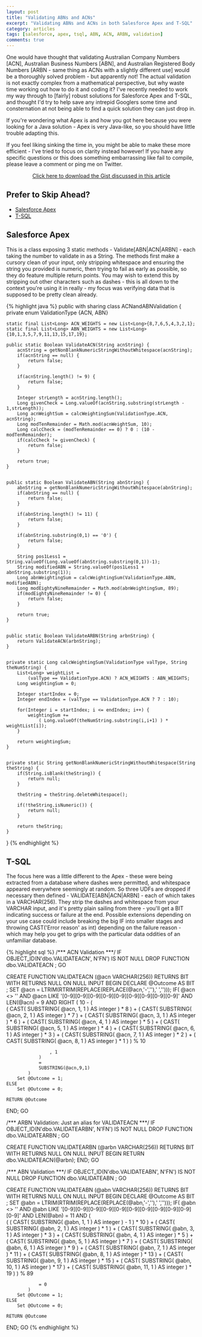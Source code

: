 ```yaml
---
layout: post
title: "Validating ABNs and ACNs"
excerpt: "Validating ABNs and ACNs in both Salesforce Apex and T-SQL"
category: articles
tags: [salesforce, apex, tsql, ABN, ACN, ARBN, validation]
comments: true
---
```


One would have thought that validating Australian Company Numbers [ACN], Australian Business Numbers [ABN], and Australian Registered Body Numbers [ARBN - same thing as ACNs with a slightly different use]
would be a thoroughly solved problem - but apparently not! The actual validation is not exactly complex from a mathematical perspective, but why waste time
working out how to do it and coding it? I've recently needed to work my way through to [fairly] robust solutions for Salesforce Apex and T-SQL,
and thought I'd try to help save any intrepid Googlers some time and consternation at not being able to find a quick solution they can just drop in.

If you're wondering what Apex is and how you got here because you were looking for a Java solution - Apex is very Java-like, so you should have little trouble adapting this.

If you feel liking sinking the time in, you might be able to make these more efficient - I've tried to focus on clarity instead however! If you have any specific questions or this does something embarrassing like fail to compile, please leave a comment or ping me on Twitter.

<a href="https://gist.github.com/Oblongmana/6121504/download" target="_blank" class="btn" style="display:block; text-align:center">
    <i class="icon-github"></i> Click here to download the Gist discussed in this article
</a>


## Prefer to Skip Ahead? ##

- [Salesforce Apex](#salesforce-apex)
- [T-SQL](#t-sql)



## Salesforce Apex ##

This is a class exposing 3 static methods - Validate[ABN&#124;ACN&#124;ARBN] - each taking the number to validate in as a String. The methods first make a cursory clean of your input, only stripping whitespace and ensuring the string you provided is numeric, then trying to fail as early as possible, so they do feature multiple return points. You may wish to extend this by stripping out other characters such as dashes - this is all down to the context you're using it in really - my focus was verifying data that is supposed to be pretty clean already.

{% highlight java %}
public with sharing class ACNandABNValidation {
    private enum ValidationType {ACN, ABN}
    
    static final List<Long> ACN_WEIGHTS = new List<Long>{8,7,6,5,4,3,2,1};
    static final List<Long> ABN_WEIGHTS = new List<Long>{10,1,3,5,7,9,11,13,15,17,19};

    public static Boolean ValidateACN(String acnString) {
        acnString = getNonBlankNumericStringWithoutWhitespace(acnString);
        if(acnString == null) {
            return false;
        }

        if(acnString.length() != 9) {
            return false;
        }

        Integer strLength = acnString.length();
        Long givenCheck = Long.valueOf(acnString.substring(strLength - 1,strLength));
        Long acnWeightSum = calcWeightingSum(ValidationType.ACN, acnString);
        Long modTenRemainder = Math.mod(acnWeightSum, 10);
        Long calcCheck = (modTenRemainder == 0) ? 0 : (10 - modTenRemainder);
        if(calcCheck != givenCheck) {
            return false;
        }

        return true;
    }


    public static Boolean ValidateABN(String abnString) {
        abnString = getNonBlankNumericStringWithoutWhitespace(abnString);
        if(abnString == null) {
            return false;
        }

        if(abnString.length() != 11) {
            return false;
        }

        if(abnString.substring(0,1) == '0') {
            return false;
        }

        String pos1Less1 = String.valueOf(Long.valueOf(abnString.substring(0,1))-1);
        String modifiedABN = String.valueOf(pos1Less1 + abnString.substring(1));
        Long abnWeightingSum = calcWeightingSum(ValidationType.ABN, modifiedABN);
        Long modEightyNineRemainder = Math.mod(abnWeightingSum, 89);
        if(modEightyNineRemainder != 0) {
            return false;
        }

        return true;
    }


    public static Boolean ValidateARBN(String arbnString) {
        return ValidateACN(arbnString);
    }


    private static Long calcWeightingSum(ValidationType valType, String theNumString) {
        List<Long> weightList = 
            (valType == ValidationType.ACN) ? ACN_WEIGHTS : ABN_WEIGHTS;
        Long weightingSum = 0;

        Integer startIndex = 0;
        Integer endIndex = (valType == ValidationType.ACN ? 7 : 10);

        for(Integer i = startIndex; i <= endIndex; i++) {
            weightingSum += 
                ( Long.valueOf(theNumString.substring(i,i+1) ) * weightList[i]);
        }
        
        return weightingSum;
    }


    private static String getNonBlankNumericStringWithoutWhitespace(String theString) {
        if(String.isBlank(theString)) {
            return null;
        }

        theString = theString.deleteWhitespace();

        if(!theString.isNumeric()) {
            return null;
        }

        return theString;
    }
    
}
{% endhighlight %}


## T-SQL ##

The focus here was a little different to the Apex - these were being extracted from a database where dashes were permitted, and whitespace appeared everywhere seemingly at random. So three UDFs are dropped if necessary then defined - VALIDATE[ABN&#124;ACN&#124;ARBN] - each of which takes in a VARCHAR(256). They strip the dashes and whitespace from your VARCHAR input, and it's pretty plain sailing from there - you'll get a BIT indicating success or failure at the end. Possible extensions depending on your use case could include breaking the big IF into smaller stages and throwing CAST('Error reason' as int) depending on the failure reason - which may help you get to grips with the particular data oddities of an unfamiliar database.

{% highlight sql %}
/*** ACN Validation ***/
IF OBJECT_ID(N'dbo.VALIDATEACN', N'FN') IS NOT NULL
    DROP FUNCTION dbo.VALIDATEACN ;
GO

CREATE FUNCTION VALIDATEACN (@acn VARCHAR(256))
RETURNS BIT
WITH RETURNS NULL ON NULL INPUT
BEGIN
    DECLARE @Outcome AS BIT ;
    SET @acn = LTRIM(RTRIM(REPLACE(REPLACE(@acn,'-',''),' ','')));
    IF(
                @acn <> ''
            AND
                @acn LIKE '[0-9][0-9][0-9][0-9][0-9][0-9][0-9][0-9][0-9]'
            AND 
                LEN(@acn) = 9
            AND
                RIGHT
                (
                    10 -
                    (   
                        ( CAST( SUBSTRING( @acn, 1, 1 ) AS integer ) * 8 ) 
                        + ( CAST( SUBSTRING( @acn, 2, 1 ) AS integer ) * 7 ) 
                        + ( CAST( SUBSTRING( @acn, 3, 1 ) AS integer ) * 6 ) 
                        + ( CAST( SUBSTRING( @acn, 4, 1 ) AS integer ) * 5 ) 
                        + ( CAST( SUBSTRING( @acn, 5, 1 ) AS integer ) * 4 ) 
                        + ( CAST( SUBSTRING( @acn, 6, 1 ) AS integer ) * 3 ) 
                        + ( CAST( SUBSTRING( @acn, 7, 1 ) AS integer ) * 2 ) 
                        + ( CAST( SUBSTRING( @acn, 8, 1 ) AS integer ) * 1 ) 
                    ) 
                    % 10
                    
                    , 1
                ) 
                = 
                SUBSTRING(@acn,9,1)
            )
        Set @Outcome = 1;
    ELSE
        Set @Outcome = 0;
    
    RETURN @Outcome
END;
GO


/*** ARBN Validation: Just an alias for VALIDATEACN ***/
IF OBJECT_ID(N'dbo.VALIDATEARBN', N'FN') IS NOT NULL
    DROP FUNCTION dbo.VALIDATEARBN ;
GO

CREATE FUNCTION VALIDATEARBN (@arbn VARCHAR(256))
RETURNS BIT
WITH RETURNS NULL ON NULL INPUT
BEGIN
    RETURN dbo.VALIDATEACN(@arbn);
END;
GO


/*** ABN Validation ***/
IF OBJECT_ID(N'dbo.VALIDATEABN', N'FN') IS NOT NULL
    DROP FUNCTION dbo.VALIDATEABN ;
GO

CREATE FUNCTION VALIDATEABN (@abn VARCHAR(256))
RETURNS BIT
WITH RETURNS NULL ON NULL INPUT
BEGIN
DECLARE @Outcome AS BIT ;
    SET @abn = LTRIM(RTRIM(REPLACE(REPLACE(@abn,'-',''),' ','')));
    IF(
                @abn <> ''
            AND
                @abn LIKE '[0-9][0-9][0-9][0-9][0-9][0-9][0-9][0-9][0-9][0-9][0-9]'
            AND 
                LEN(@abn) = 11
            AND
                (   
                    ( ( CAST( SUBSTRING( @abn, 1, 1 ) AS integer ) - 1 ) * 10 ) 
                    + ( CAST( SUBSTRING( @abn, 2, 1 ) AS integer ) * 1 ) 
                    + ( CAST( SUBSTRING( @abn, 3, 1 ) AS integer ) * 3 ) 
                    + ( CAST( SUBSTRING( @abn, 4, 1 ) AS integer ) * 5 ) 
                    + ( CAST( SUBSTRING( @abn, 5, 1 ) AS integer ) * 7 ) 
                    + ( CAST( SUBSTRING( @abn, 6, 1 ) AS integer ) * 9 ) 
                    + ( CAST( SUBSTRING( @abn, 7, 1 ) AS integer ) * 11 ) 
                    + ( CAST( SUBSTRING( @abn, 8, 1 ) AS integer ) * 13 ) 
                    + ( CAST( SUBSTRING( @abn, 9, 1 ) AS integer ) * 15 ) 
                    + ( CAST( SUBSTRING( @abn, 10, 1 ) AS integer ) * 17 ) 
                    + ( CAST( SUBSTRING( @abn, 11, 1 ) AS integer ) * 19 ) 
                ) % 89 
                
                = 0
            )
        Set @Outcome = 1;
    ELSE
        Set @Outcome = 0;
    
    RETURN @Outcome
END;
GO
{% endhighlight %}
